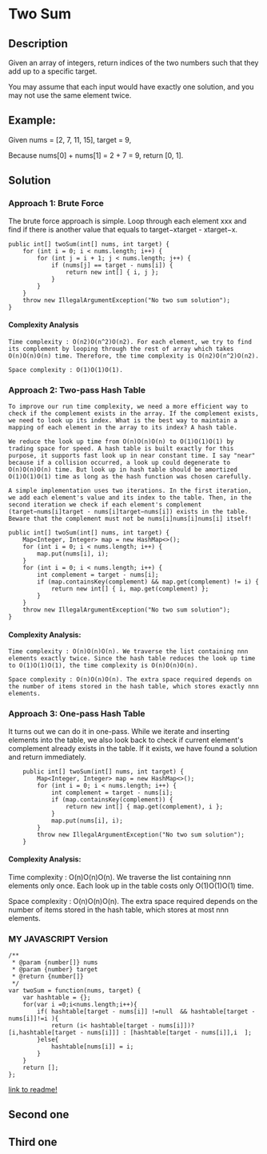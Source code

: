 # Two Sum
## Description
Given an array of integers, return indices of the two numbers such that they add up to a specific target.

You may assume that each input would have exactly one solution, and you may not use the same element twice.

## Example:

Given nums = [2, 7, 11, 15], target = 9,

Because nums[0] + nums[1] = 2 + 7 = 9,
return [0, 1].


## Solution
### Approach 1: Brute Force

The brute force approach is simple. Loop through each element xxx and find if there is another value that equals to target−xtarget - xtarget−x.
```
public int[] twoSum(int[] nums, int target) {
    for (int i = 0; i < nums.length; i++) {
        for (int j = i + 1; j < nums.length; j++) {
            if (nums[j] == target - nums[i]) {
                return new int[] { i, j };
            }
        }
    }
    throw new IllegalArgumentException("No two sum solution");
}
```

#### Complexity Analysis

    Time complexity : O(n2)O(n^2)O(n​2​​). For each element, we try to find its complement by looping through the rest of array which takes O(n)O(n)O(n) time. Therefore, the time complexity is O(n2)O(n^2)O(n​2​​).

    Space complexity : O(1)O(1)O(1).

### Approach 2: Two-pass Hash Table

    To improve our run time complexity, we need a more efficient way to check if the complement exists in the array. If the complement exists, we need to look up its index. What is the best way to maintain a mapping of each element in the array to its index? A hash table.

    We reduce the look up time from O(n)O(n)O(n) to O(1)O(1)O(1) by trading space for speed. A hash table is built exactly for this purpose, it supports fast look up in near constant time. I say "near" because if a collision occurred, a look up could degenerate to O(n)O(n)O(n) time. But look up in hash table should be amortized O(1)O(1)O(1) time as long as the hash function was chosen carefully.

    A simple implementation uses two iterations. In the first iteration, we add each element's value and its index to the table. Then, in the second iteration we check if each element's complement (target−nums[i]target - nums[i]target−nums[i]) exists in the table. Beware that the complement must not be nums[i]nums[i]nums[i] itself!

```
public int[] twoSum(int[] nums, int target) {
    Map<Integer, Integer> map = new HashMap<>();
    for (int i = 0; i < nums.length; i++) {
        map.put(nums[i], i);
    }
    for (int i = 0; i < nums.length; i++) {
        int complement = target - nums[i];
        if (map.containsKey(complement) && map.get(complement) != i) {
            return new int[] { i, map.get(complement) };
        }
    }
    throw new IllegalArgumentException("No two sum solution");
}

```

#### Complexity Analysis:

    Time complexity : O(n)O(n)O(n). We traverse the list containing nnn elements exactly twice. Since the hash table reduces the look up time to O(1)O(1)O(1), the time complexity is O(n)O(n)O(n).

    Space complexity : O(n)O(n)O(n). The extra space required depends on the number of items stored in the hash table, which stores exactly nnn elements.


### Approach 3: One-pass Hash Table

It turns out we can do it in one-pass. While we iterate and inserting elements into the table, we also look back to check if current element's complement already exists in the table. If it exists, we have found a solution and return immediately.

```
    public int[] twoSum(int[] nums, int target) {
        Map<Integer, Integer> map = new HashMap<>();
        for (int i = 0; i < nums.length; i++) {
            int complement = target - nums[i];
            if (map.containsKey(complement)) {
                return new int[] { map.get(complement), i };
            }
            map.put(nums[i], i);
        }
        throw new IllegalArgumentException("No two sum solution");
    }
```

#### Complexity Analysis:

Time complexity : O(n)O(n)O(n). We traverse the list containing nnn elements only once. Each look up in the table costs only O(1)O(1)O(1) time.

Space complexity : O(n)O(n)O(n). The extra space required depends on the number of items stored in the hash table, which stores at most nnn elements.

### MY JAVASCRIPT Version
```
/**
 * @param {number[]} nums
 * @param {number} target
 * @return {number[]}
 */
var twoSum = function(nums, target) {
    var hashtable = {};
    for(var i =0;i<nums.length;i++){
        if( hashtable[target - nums[i]] !=null  && hashtable[target - nums[i]]!=i ){
            return (i< hashtable[target - nums[i]])?  [i,hashtable[target - nums[i]]] : [hashtable[target - nums[i]],i  ];
        }else{
            hashtable[nums[i]] = i;
        }
    }
    return [];
};
```


[link to readme!](./README.md)

## Second one

## Third one
